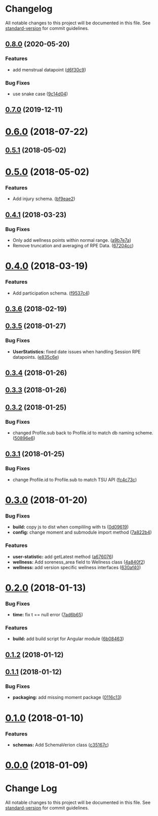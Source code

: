 # Changelog

All notable changes to this project will be documented in this file. See [standard-version](https://github.com/conventional-changelog/standard-version) for commit guidelines.

## [0.8.0](https://github.com/haavardj/pmsys-ts/compare/v0.7.0...v0.8.0) (2020-05-20)


### Features

* add menstrual datapoint ([d6f30c9](https://github.com/haavardj/pmsys-ts/commit/d6f30c959c4a09b220077df9d9ac927d70bc2629))


### Bug Fixes

* use snake case ([9c14d04](https://github.com/haavardj/pmsys-ts/commit/9c14d04ea8a0d3c2b0ade7eef8c9ad835dbc499e))

## [0.7.0](https://github.com/haavardj/pmsys-ts/compare/v0.6.0...v0.7.0) (2019-12-11)

<a name="0.6.0"></a>
# [0.6.0](https://github.com/haavardj/pmsys-ts/compare/v0.5.1...v0.6.0) (2018-07-22)



<a name="0.5.1"></a>
## [0.5.1](https://github.com/haavardj/pmsys-ts/compare/v0.5.0...v0.5.1) (2018-05-02)



<a name="0.5.0"></a>
# [0.5.0](https://github.com/haavardj/pmsys-ts/compare/v0.4.1...v0.5.0) (2018-05-02)


### Features

* Add injury schema. ([bf9eae2](https://github.com/haavardj/pmsys-ts/commit/bf9eae2))



<a name="0.4.1"></a>
## [0.4.1](https://github.com/haavardj/pmsys-ts/compare/v0.4.0...v0.4.1) (2018-03-23)


### Bug Fixes

* Only add wellness points within normal range. ([a9b7e7a](https://github.com/haavardj/pmsys-ts/commit/a9b7e7a))
* Remove truncation and averaging of RPE Data. ([67204cc](https://github.com/haavardj/pmsys-ts/commit/67204cc))



<a name="0.4.0"></a>
# [0.4.0](https://github.com/haavardj/pmsys-ts/compare/v0.3.6...v0.4.0) (2018-03-19)


### Features

* Add participation schema. ([f9537c4](https://github.com/haavardj/pmsys-ts/commit/f9537c4))



<a name="0.3.6"></a>
## [0.3.6](https://github.com/haavardj/pmsys-ts/compare/v0.3.5...v0.3.6) (2018-02-19)



<a name="0.3.5"></a>
## [0.3.5](https://github.com/haavardj/pmsys-ts/compare/v0.3.4...v0.3.5) (2018-01-27)


### Bug Fixes

* **UserStatistics:** fixed date issues when handling Session RPE datapoints. ([e835c6e](https://github.com/haavardj/pmsys-ts/commit/e835c6e))



<a name="0.3.4"></a>
## [0.3.4](https://github.com/haavardj/pmsys-ts/compare/v0.3.3...v0.3.4) (2018-01-26)



<a name="0.3.3"></a>
## [0.3.3](https://github.com/haavardj/pmsys-ts/compare/v0.3.2...v0.3.3) (2018-01-26)



<a name="0.3.2"></a>
## [0.3.2](https://github.com/haavardj/pmsys-ts/compare/v0.3.1...v0.3.2) (2018-01-25)


### Bug Fixes

* changed Profile.sub back to Profile.id to match db naming scheme. ([50896e6](https://github.com/haavardj/pmsys-ts/commit/50896e6))



<a name="0.3.1"></a>
## [0.3.1](https://github.com/haavardj/pmsys-ts/compare/v0.3.0...v0.3.1) (2018-01-25)


### Bug Fixes

* change Profile.id to Profile.sub to match TSU API ([fc4c73c](https://github.com/haavardj/pmsys-ts/commit/fc4c73c))



<a name="0.3.0"></a>
# [0.3.0](https://github.com/haavardj/pmsys-ts/compare/v0.2.0...v0.3.0) (2018-01-20)


### Bug Fixes

* **build:** copy js to dist when compililng with ts ([0d09619](https://github.com/haavardj/pmsys-ts/commit/0d09619))
* **config:** change moment and submodule import method ([7a822b4](https://github.com/haavardj/pmsys-ts/commit/7a822b4))


### Features

* **user-statistic:** add getLatest method ([a676076](https://github.com/haavardj/pmsys-ts/commit/a676076))
* **wellness:** Add soreness_area field to Wellness class ([4a840f2](https://github.com/haavardj/pmsys-ts/commit/4a840f2))
* **wellness:** add version specific wellness interfaces ([630af40](https://github.com/haavardj/pmsys-ts/commit/630af40))



<a name="0.2.0"></a>
# [0.2.0](https://github.com/haavardj/pmsys-ts/compare/v0.1.2...v0.2.0) (2018-01-13)


### Bug Fixes

* **time:** fix t == null error ([7ad6b65](https://github.com/haavardj/pmsys-ts/commit/7ad6b65))


### Features

* **build:** add build script for Angular module ([6b08463](https://github.com/haavardj/pmsys-ts/commit/6b08463))



<a name="0.1.2"></a>
## [0.1.2](https://github.com/haavardj/pmsys-ts/compare/v0.1.1...v0.1.2) (2018-01-12)



<a name="0.1.1"></a>
## [0.1.1](https://github.com/haavardj/pmsys-ts/compare/v0.1.0...v0.1.1) (2018-01-12)


### Bug Fixes

* **packaging:** add missing moment package ([0116c13](https://github.com/haavardj/pmsys-ts/commit/0116c13))



<a name="0.1.0"></a>
# [0.1.0](https://github.com/haavardj/pmsys-ts/compare/v0.0.0...v0.1.0) (2018-01-10)


### Features

* **schemas:** Add SchemaVerion class ([c35167c](https://github.com/haavardj/pmsys-ts/commit/c35167c))



<a name="0.0.0"></a>
# [0.0.0](https://github.com/haavardj/pmsys-ts/compare/v0.0.2...v0.0.0) (2018-01-09)



# Change Log

All notable changes to this project will be documented in this file. See [standard-version](https://github.com/conventional-changelog/standard-version) for commit guidelines.

